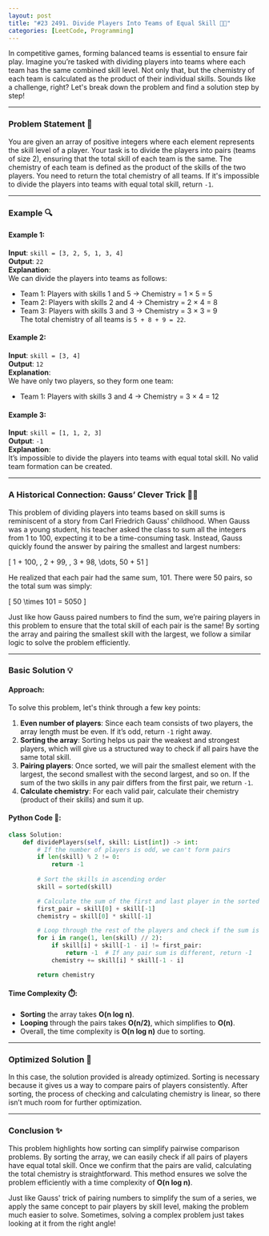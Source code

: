 ```yaml
---
layout: post
title: "#23 2491. Divide Players Into Teams of Equal Skill 🧠🚀"
categories: [LeetCode, Programming]
---
```


In competitive games, forming balanced teams is essential to ensure fair play. Imagine you’re tasked with dividing players into teams where each team has the same combined skill level. Not only that, but the chemistry of each team is calculated as the product of their individual skills. Sounds like a challenge, right? Let's break down the problem and find a solution step by step!

---

### Problem Statement 📜

You are given an array of positive integers where each element represents the skill level of a player. Your task is to divide the players into pairs (teams of size 2), ensuring that the total skill of each team is the same. The chemistry of each team is defined as the product of the skills of the two players. You need to return the total chemistry of all teams. If it's impossible to divide the players into teams with equal total skill, return `-1`.

---

### Example 🔍

#### Example 1:
**Input**: `skill = [3, 2, 5, 1, 3, 4]`  
**Output**: `22`  
**Explanation**:  
We can divide the players into teams as follows:
- Team 1: Players with skills 1 and 5 → Chemistry = 1 × 5 = 5
- Team 2: Players with skills 2 and 4 → Chemistry = 2 × 4 = 8
- Team 3: Players with skills 3 and 3 → Chemistry = 3 × 3 = 9  
The total chemistry of all teams is `5 + 8 + 9 = 22`.

#### Example 2:
**Input**: `skill = [3, 4]`  
**Output**: `12`  
**Explanation**:  
We have only two players, so they form one team:  
- Team 1: Players with skills 3 and 4 → Chemistry = 3 × 4 = 12

#### Example 3:
**Input**: `skill = [1, 1, 2, 3]`  
**Output**: `-1`  
**Explanation**:  
It’s impossible to divide the players into teams with equal total skill. No valid team formation can be created.

---

### A Historical Connection: Gauss’ Clever Trick 🧠✨

This problem of dividing players into teams based on skill sums is reminiscent of a story from Carl Friedrich Gauss' childhood. When Gauss was a young student, his teacher asked the class to sum all the integers from 1 to 100, expecting it to be a time-consuming task. Instead, Gauss quickly found the answer by pairing the smallest and largest numbers:

\[
1 + 100, \, 2 + 99, \, 3 + 98, \dots, 50 + 51
\]

He realized that each pair had the same sum, 101. There were 50 pairs, so the total sum was simply:

\[
50 \times 101 = 5050
\]

Just like how Gauss paired numbers to find the sum, we’re pairing players in this problem to ensure that the total skill of each pair is the same! By sorting the array and pairing the smallest skill with the largest, we follow a similar logic to solve the problem efficiently.

---

### Basic Solution 💡

#### Approach:
To solve this problem, let's think through a few key points:
1. **Even number of players**: Since each team consists of two players, the array length must be even. If it’s odd, return `-1` right away.
2. **Sorting the array**: Sorting helps us pair the weakest and strongest players, which will give us a structured way to check if all pairs have the same total skill.
3. **Pairing players**: Once sorted, we will pair the smallest element with the largest, the second smallest with the second largest, and so on. If the sum of the two skills in any pair differs from the first pair, we return `-1`.
4. **Calculate chemistry**: For each valid pair, calculate their chemistry (product of their skills) and sum it up.

#### Python Code 🐍:
```python
class Solution:
    def dividePlayers(self, skill: List[int]) -> int:
        # If the number of players is odd, we can't form pairs
        if len(skill) % 2 != 0:
            return -1
        
        # Sort the skills in ascending order
        skill = sorted(skill)

        # Calculate the sum of the first and last player in the sorted array
        first_pair = skill[0] + skill[-1]
        chemistry = skill[0] * skill[-1]

        # Loop through the rest of the players and check if the sum is consistent
        for i in range(1, len(skill) // 2):
            if skill[i] + skill[-1 - i] != first_pair:
                return -1  # If any pair sum is different, return -1
            chemistry += skill[i] * skill[-1 - i]

        return chemistry
```

#### Time Complexity ⏱️:
- **Sorting** the array takes **O(n log n)**.
- **Looping** through the pairs takes **O(n/2)**, which simplifies to **O(n)**.
- Overall, the time complexity is **O(n log n)** due to sorting.

---

### Optimized Solution 🔄

In this case, the solution provided is already optimized. Sorting is necessary because it gives us a way to compare pairs of players consistently. After sorting, the process of checking and calculating chemistry is linear, so there isn’t much room for further optimization.

---

### Conclusion ✨

This problem highlights how sorting can simplify pairwise comparison problems. By sorting the array, we can easily check if all pairs of players have equal total skill. Once we confirm that the pairs are valid, calculating the total chemistry is straightforward. This method ensures we solve the problem efficiently with a time complexity of **O(n log n)**.

Just like Gauss' trick of pairing numbers to simplify the sum of a series, we apply the same concept to pair players by skill level, making the problem much easier to solve. Sometimes, solving a complex problem just takes looking at it from the right angle!
